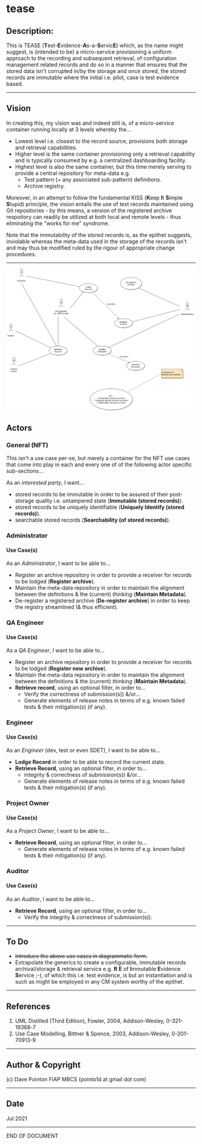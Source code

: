 # tease

## Description:

This is TEASE (**T**est-**E**vidence-**A**s-a-**S**ervic**E**) which, as the name might suggest, is (intended to be) a micro-service provisioning a uniform approach to the recording and subsequent retrieval, of configuration management related records and do so in a manner that ensures that the stored data isn't corrupted in/by the storage and once stored, the stored records are immutable where the initial i.e. pilot, case is test evidence based.

---

## Vision

In creating this, my vision was and indeed still is, of a micro-service container running locally at 3 levels whereby the...
- Lowest level i.e. closest to the record source, provisions both storage and retrieval capabilities.
- Higher level is the same container provisioning only a retrieval capability and is typically consumed by e.g. a centralized dashboarding facility.
- Highest level is also the same container, but this time merely serving to provide a central repository for meta-data e.g. 
    - Test pattern (+ any associated sub-pattern) definitions.
    - Archive registry. 

Moreover, in an attempt to follow the fundamental KISS (**K**eep **I**t **S**imple **S**tupid) principle, the vision entails the use of text records maintained using Git repositories - by this means, a version of the registered archive respoitory can readily be utilized at both local and remote levels - thus eliminating the "works for me" syndrome.

Note that the immutability of the stored records is, as the epithet suggests, inviolable whereas the meta-data used in the storage of the records isn't and may thus be modified ruled by the rigour of appropriate change procedures.

---

![](./src/model/UML/tease.ucase.violet.html.png)

## Actors

### General (NFT)

This isn't a use case per-se, but merely a container for the NFT use cases that come into play in each and every one of of the following actor specific sub-sections...

As an _interested party_, I want...

- stored records to be immutable in order to be assured of their post-storage quality i.e. untampered state (**Immutable (stored records)**).
- stored records to be uniquely identifiable (**Uniquely Identify (stored records)**).
- searchable stored records (**Searchability (of stored records)**).

### Administrator

#### Use Case(s)

As an _Administrator_, I want to be able to...
- Register an archive repository in order to provide a receiver for records to be lodged (**Register archive**).
- Maintain the meta-data repository in order to maintain the alignment between the definitions & the (current) _thinking_ (**Maintain Metadata**).
- De-register a registered archive (**De-register archive**) in order to keep the registry streamlined (& thus efficient).

### QA Engineer

#### Use Case(s)

As a _QA Engineer_,  I want to be able to...
- Register an archive repository in order to provide a receiver for records to be lodged (**Register new archive**).
- Maintain the meta-data repository in order to maintain the alignment between the definitions & the (current) _thinking_ (**Maintain Metadata**).
- **Retrieve record**, using an optional filter, in order to...
    - Verify the correctness of submission(s)) &/or...
    - Generate elements of release notes in terms of e.g. known failed tests & their mitigation(s) (if any).

### Engineer

#### Use Case(s)

As an _Engineer_ (dev, test or even SDET), I want to be able to...
- **Lodge Record** in order to be able to record the current state.
- **Retrieve Record**, using an optional filter, in order to...
    - integrity & correctness of submission(s)) &/or...
    - Generate elements of release notes in terms of e.g. known failed tests & their mitigation(s) (if any).

### Project Owner

#### Use Case(s)

As a  _Project  Owner_, I want to be able to...
- **Retrieve Record**, using an optional filter, in order to...
    - Generate elements of release notes in terms of e.g. known failed tests & their mitigation(s) (if any).

### Auditor

#### Use Case(s)

As an _Auditor_, I want to be able to...
- **Retrieve Record**, using an optional filter, in order to...
    - Verify the integrity & correctness of submission(s)).

---

## To Do

- ~~Introduce the above use cases in diagrammatic form.~~
- Extrapolate the generics to create a configurable, immutable records archival/storage & retrieval service e.g. **R** **E** of **I**mmutable **E**vidence **S**ervice ;-), of which this i.e. test evidence, is but an instantiation and is such as might be employed in any CM system worthy of the epithet.

---

## References
1. UML Distilled (Third Edition), Fowler, 2004, Addison-Wesley, 0-321-19368-7
2. Use Case Modelling, Bittner & Spence, 2003, Addison-Wesley, 0-201-70913-9


---

## Author & Copyright

(c) Dave Pointon FIAP MBCS (pointo1d at gmail dot com)

---

## Date

Jul 2021

---

END OF DOCUMENT
